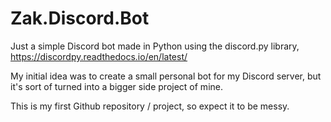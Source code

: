 # Zak.Discord.Bot
Just a simple Discord bot made in Python using the discord.py library, https://discordpy.readthedocs.io/en/latest/

My initial idea was to create a small personal bot for my Discord server, but it's sort of turned into a bigger side project of mine.


This is my first Github repository / project, so expect it to be messy.
